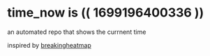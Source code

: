 # time_now is (( 1699196400336 ))

an automated repo that shows the currnent time

inspired by [breakingheatmap](https://github.com/breakingheatmap/breakingheatmap)